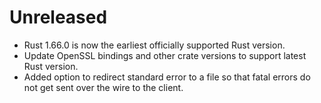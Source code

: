 # Unreleased

- Rust 1.66.0 is now the earliest officially supported Rust version.
- Update OpenSSL bindings and other crate versions to support latest Rust
  version.
- Added option to redirect standard error to a file so that fatal errors do not
  get sent over the wire to the client.
